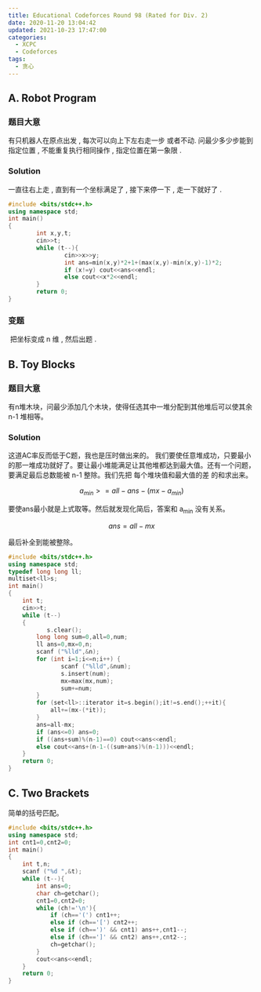 ```yaml
---
title: Educational Codeforces Round 98 (Rated for Div. 2)
date: 2020-11-20 13:04:42
updated: 2021-10-23 17:47:00
categories:
  - XCPC
  - Codeforces
tags:
  - 贪心
---
```


## A. Robot Program

### 题目大意

有只机器人在原点出发 , 每次可以向上下左右走一步 或者不动. 问最少多少步能到指定位置 , 不能重复执行相同操作 , 指定位置在第一象限 . 

### Solution

一直往右上走 , 直到有一个坐标满足了 , 接下来停一下 , 走一下就好了 .

```cpp
#include <bits/stdc++.h>
using namespace std;
int main()
{
        int x,y,t;
        cin>>t;
        while (t--){
                cin>>x>>y;
                int ans=min(x,y)*2+1+(max(x,y)-min(x,y)-1)*2;
                if (x!=y) cout<<ans<<endl;
                else cout<<x*2<<endl;
        }
        return 0;
}
```

### 变题

​	把坐标变成 n 维 , 然后出题 .

## B. Toy Blocks

### 	题目大意
​	有n堆木块，问最少添加几个木块，使得任选其中一堆分配到其他堆后可以使其余 n-1 堆相等。

### Solution
这道AC率反而低于C题，我也是压时做出来的。
我们要使任意堆成功，只要最小的那一堆成功就好了。要让最小堆能满足让其他堆都达到最大值。还有一个问题，要满足最后总数能被 n-1 整除。我们先把 每个堆块值和最大值的差 的和求出来。

$$
	a_{min}>=all-ans-(mx-a_{min}) 
$$

要使ans最小就是上式取等。然后就发现化简后，答案和 a<sub>min</sub> 没有关系。


$$
	ans=all-mx
$$


最后补全到能被整除。

```cpp
#include <bits/stdc++.h>
using namespace std;
typedef long long ll;
multiset<ll>s;
int main()
{
    int t;
    cin>>t;
    while (t--)
    {
	       s.clear();
        long long sum=0,all=0,num;
        ll ans=0,mx=0,n;
        scanf ("%lld",&n);
        for (int i=1;i<=n;i++) {
	           scanf ("%lld",&num);
	           s.insert(num);
	           mx=max(mx,num);
	           sum+=num;
        }
        for (set<ll>::iterator it=s.begin();it!=s.end();++it){
            all+=(mx-(*it));
        }
        ans=all-mx;
        if (ans<=0) ans=0;
        if ((ans+sum)%(n-1)==0) cout<<ans<<endl;
        else cout<<ans+(n-1-((sum+ans)%(n-1)))<<endl;
    }
    return 0;
}
```
## C. Two Brackets
简单的括号匹配。

```cpp
#include <bits/stdc++.h>
using namespace std;
int cnt1=0,cnt2=0;
int main()
{
    int t,n;
    scanf ("%d ",&t);
    while (t--){
        int ans=0;
        char ch=getchar();
        cnt1=0,cnt2=0;
        while (ch!='\n'){
            if (ch=='(') cnt1++;
            else if (ch=='[') cnt2++;
            else if (ch==')' && cnt1) ans++,cnt1--;
            else if (ch==']' && cnt2) ans++,cnt2--;  
            ch=getchar();
        }
        cout<<ans<<endl;
    }
    return 0;
}
```
